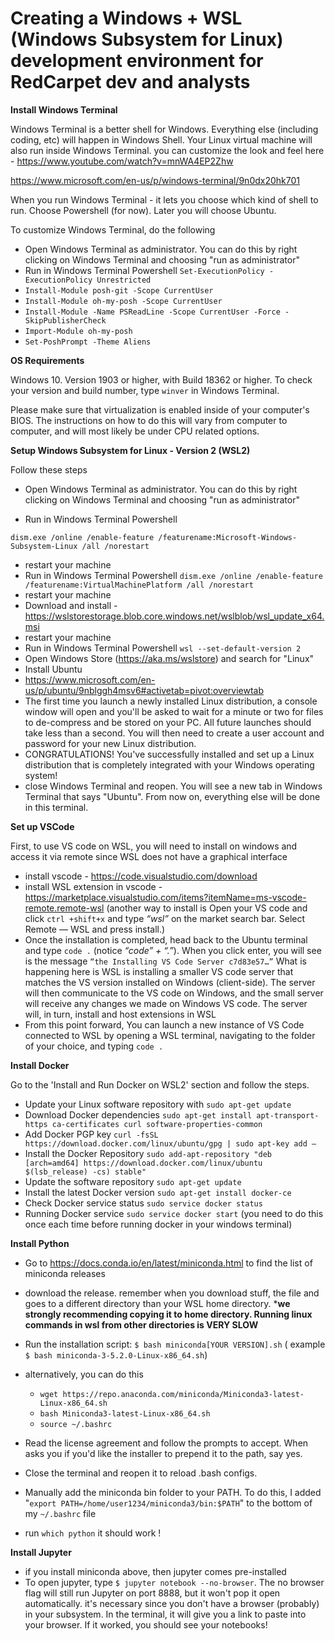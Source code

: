 Creating a Windows + WSL (Windows Subsystem for Linux) development environment for RedCarpet dev and analysts
===============================



**Install Windows Terminal**

Windows Terminal is a better shell for Windows. Everything else (including coding, etc) will happen in Windows Shell. Your Linux virtual machine will also run inside Windows Terminal. 
you can customize the look and feel here - https://www.youtube.com/watch?v=mnWA4EP2Zhw

https://www.microsoft.com/en-us/p/windows-terminal/9n0dx20hk701

When you run Windows Terminal - it lets you choose which kind of shell to run. Choose Powershell (for now). Later you will choose Ubuntu.

To customize Windows Terminal, do the following
- Open Windows Terminal as administrator. You can do this by right clicking on Windows Terminal and choosing "run as administrator"
- Run in Windows Terminal Powershell
`Set-ExecutionPolicy -ExecutionPolicy Unrestricted`
- `Install-Module posh-git -Scope CurrentUser`
- `Install-Module oh-my-posh -Scope CurrentUser`
- `Install-Module -Name PSReadLine -Scope CurrentUser -Force -SkipPublisherCheck`
- `Import-Module oh-my-posh`
- `Set-PoshPrompt -Theme Aliens`

**OS Requirements**

Windows 10. Version 1903 or higher, with Build 18362 or higher.
To check your version and build number, type `winver` in Windows Terminal.

Please make sure that virtualization is enabled inside of your computer's BIOS. The instructions on how to do this will vary from computer to computer, and will most likely be under CPU related options.

**Setup Windows Subsystem for Linux - Version 2 (WSL2)**

Follow these steps

- Open Windows Terminal as administrator. You can do this by right clicking on Windows Terminal and choosing "run as administrator"

- Run in Windows Terminal Powershell
```
dism.exe /online /enable-feature /featurename:Microsoft-Windows-Subsystem-Linux /all /norestart
```
- restart your machine 
- Run in Windows Terminal Powershell
`dism.exe /online /enable-feature /featurename:VirtualMachinePlatform /all /norestart`
- restart your machine
- Download and install - https://wslstorestorage.blob.core.windows.net/wslblob/wsl_update_x64.msi
- restart your machine
-  Run in Windows Terminal Powershell
`wsl --set-default-version 2`
- Open Windows Store (https://aka.ms/wslstore) and search for "Linux"
- Install Ubuntu
- https://www.microsoft.com/en-us/p/ubuntu/9nblggh4msv6#activetab=pivot:overviewtab
- The first time you launch a newly installed Linux distribution, a console window will open and you'll be asked to wait for a minute or two for files to de-compress and be stored on your PC. All future launches should take less than a second. You will then need to create a user account and password for your new Linux distribution.
- CONGRATULATIONS! You've successfully installed and set up a Linux distribution that is completely integrated with your Windows operating system!
- close Windows Terminal and reopen. You will see a new tab in Windows Terminal that says "Ubuntu". From now on, everything else will be done in this terminal.


**Set up VSCode**

First, to use VS code on WSL, you will need to install on windows and access it via remote since WSL does not have a graphical interface
- install vscode - https://code.visualstudio.com/download
- install WSL extension in vscode - https://marketplace.visualstudio.com/items?itemName=ms-vscode-remote.remote-wsl  (another way to install is Open your VS code and click
`ctrl +shift+x` and type *“wsl”* on the market search bar. Select Remote — WSL and press install.)
- Once the installation is completed, head back to the Ubuntu terminal and type `code .` (notice *“code” + “.”*). When you click enter, you will see is the message `“the Installing VS Code Server c7d83e57…”` What is happening here is WSL is installing a smaller VS code server that matches the VS version installed on Windows (client-side). The server will then communicate to the VS code on Windows, and the small server will receive any changes we made on Windows VS code. The server will, in turn, install and host extensions in WSL
- From this point forward, You can launch a new instance of VS Code connected to WSL by opening a WSL terminal, navigating to the folder of your choice, and typing `code .`

**Install Docker**

Go to the 'Install and Run Docker on WSL2' section and follow the steps.

- Update your Linux software repository with `sudo apt-get update`
- Download Docker dependencies `sudo apt-get install apt-transport-https ca-certificates curl software-properties-common`
- Add Docker PGP key `curl -fsSL https://download.docker.com/linux/ubuntu/gpg | sudo apt-key add –`
- Install the Docker Repository `sudo add-apt-repository "deb [arch=amd64] https://download.docker.com/linux/ubuntu $(lsb_release) -cs) stable"`
- Update the software repository `sudo apt-get update`
- Install the latest Docker version `sudo apt-get install docker-ce`
- Check Docker service status `sudo service docker status`
- Running Docker service `sudo service docker start` (you need to do this once each time before running docker in your windows terminal)

**Install Python**
- Go to https://docs.conda.io/en/latest/miniconda.html to find the list of miniconda releases
- download the release. remember when you download stuff, the file and goes to a different directory than your WSL home directory. ***we strongly recommending copying it to home directory. Running linux commands in wsl from other directories is VERY SLOW**
- Run the installation script: `$ bash miniconda[YOUR VERSION].sh` ( example `$ bash miniconda-3-5.2.0-Linux-x86_64.sh`)
- alternatively, you can do this
    - `wget https://repo.anaconda.com/miniconda/Miniconda3-latest-Linux-x86_64.sh`
    - `bash Miniconda3-latest-Linux-x86_64.sh`
    - `source ~/.bashrc`
   
- Read the license agreement and follow the prompts to accept. When asks you if you'd like the installer to prepend it to the path, say yes.
- Close the terminal and reopen it to reload .bash configs.
- Manually add the miniconda bin folder to your PATH. To do this, I added "`export PATH=/home/user1234/miniconda3/bin:$PATH`" to the bottom of my `~/.bashrc` file
- run `which python` it should work !

**Install Jupyter**
- if you install miniconda above, then jupyter comes pre-installed
- To open jupyter, type `$ jupyter notebook --no-browser`. The no browser flag will still run Jupyter on port 8888, but it won't pop it open automatically. it's necessary since you don't have a browser (probably) in your subsystem. In the terminal, it will give you a link to paste into your browser. If it worked, you should see your notebooks!
